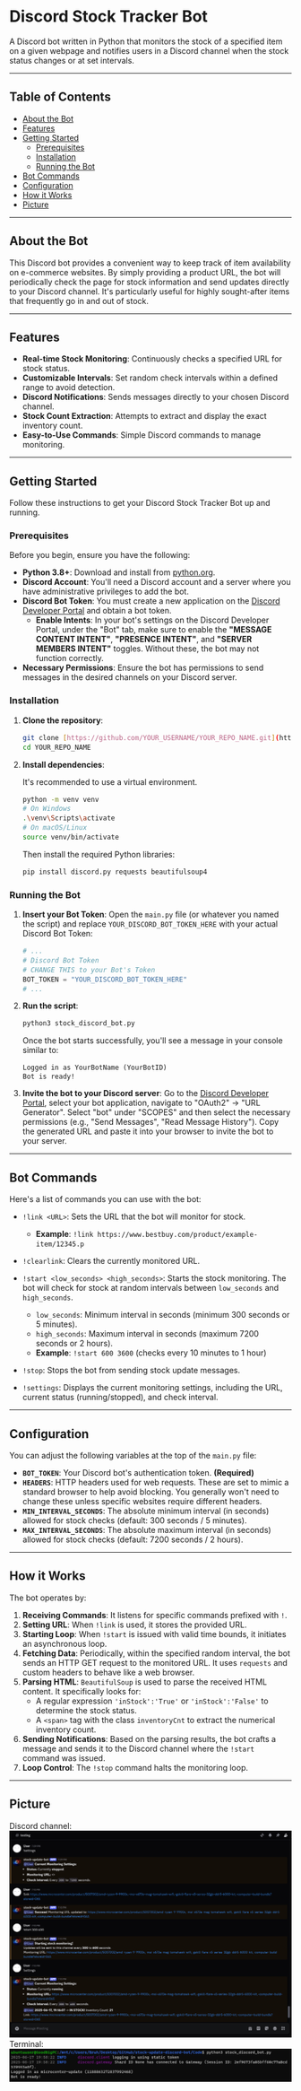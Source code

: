 # Discord Stock Tracker Bot

A Discord bot written in Python that monitors the stock of a specified item on a given webpage and notifies users in a Discord channel when the stock status changes or at set intervals.

---

## Table of Contents

-   [About the Bot](#about-the-bot)
-   [Features](#features)
-   [Getting Started](#getting-started)
    -   [Prerequisites](#prerequisites)
    -   [Installation](#installation)
    -   [Running the Bot](#running-the-bot)
-   [Bot Commands](#bot-commands)
-   [Configuration](#configuration)
-   [How it Works](#how-it-works)
-   [Picture](#picture)

---

## About the Bot

This Discord bot provides a convenient way to keep track of item availability on e-commerce websites. By simply providing a product URL, the bot will periodically check the page for stock information and send updates directly to your Discord channel. It's particularly useful for highly sought-after items that frequently go in and out of stock.

---

## Features

* **Real-time Stock Monitoring**: Continuously checks a specified URL for stock status.
* **Customizable Intervals**: Set random check intervals within a defined range to avoid detection.
* **Discord Notifications**: Sends messages directly to your chosen Discord channel.
* **Stock Count Extraction**: Attempts to extract and display the exact inventory count.
* **Easy-to-Use Commands**: Simple Discord commands to manage monitoring.

---

## Getting Started

Follow these instructions to get your Discord Stock Tracker Bot up and running.

### Prerequisites

Before you begin, ensure you have the following:

* **Python 3.8+**: Download and install from [python.org](https://www.python.org/downloads/).
* **Discord Account**: You'll need a Discord account and a server where you have administrative privileges to add the bot.
* **Discord Bot Token**: You must create a new application on the [Discord Developer Portal](https://discord.com/developers/applications) and obtain a bot token.
    * **Enable Intents**: In your bot's settings on the Discord Developer Portal, under the "Bot" tab, make sure to enable the **"MESSAGE CONTENT INTENT"**, **"PRESENCE INTENT"**, and **"SERVER MEMBERS INTENT"** toggles. Without these, the bot may not function correctly.
* **Necessary Permissions**: Ensure the bot has permissions to send messages in the desired channels on your Discord server.

### Installation

1.  **Clone the repository**:

    ```bash
    git clone [https://github.com/YOUR_USERNAME/YOUR_REPO_NAME.git](https://github.com/YOUR_USERNAME/YOUR_REPO_NAME.git)
    cd YOUR_REPO_NAME
    ```

2.  **Install dependencies**:

    It's recommended to use a virtual environment.

    ```bash
    python -m venv venv
    # On Windows
    .\venv\Scripts\activate
    # On macOS/Linux
    source venv/bin/activate
    ```

    Then install the required Python libraries:

    ```bash
    pip install discord.py requests beautifulsoup4
    ```

### Running the Bot

1.  **Insert your Bot Token**:
    Open the `main.py` file (or whatever you named the script) and replace `YOUR_DISCORD_BOT_TOKEN_HERE` with your actual Discord Bot Token:

    ```python
    # ...
    # Discord Bot Token
    # CHANGE THIS to your Bot's Token
    BOT_TOKEN = "YOUR_DISCORD_BOT_TOKEN_HERE"
    # ...
    ```

2.  **Run the script**:

    ```bash
    python3 stock_discord_bot.py
    ```

    Once the bot starts successfully, you'll see a message in your console similar to:

    ```
    Logged in as YourBotName (YourBotID)
    Bot is ready!
    ```

3.  **Invite the bot to your Discord server**:
    Go to the [Discord Developer Portal](https://discord.com/developers/applications), select your bot application, navigate to "OAuth2" -> "URL Generator". Select "bot" under "SCOPES" and then select the necessary permissions (e.g., "Send Messages", "Read Message History"). Copy the generated URL and paste it into your browser to invite the bot to your server.

---

## Bot Commands

Here's a list of commands you can use with the bot:

* `!link <URL>`: Sets the URL that the bot will monitor for stock.
    * **Example**: `!link https://www.bestbuy.com/product/example-item/12345.p`

* `!clearlink`: Clears the currently monitored URL.

* `!start <low_seconds> <high_seconds>`: Starts the stock monitoring. The bot will check for stock at random intervals between `low_seconds` and `high_seconds`.
    * `low_seconds`: Minimum interval in seconds (minimum 300 seconds or 5 minutes).
    * `high_seconds`: Maximum interval in seconds (maximum 7200 seconds or 2 hours).
    * **Example**: `!start 600 3600` (checks every 10 minutes to 1 hour)

* `!stop`: Stops the bot from sending stock update messages.

* `!settings`: Displays the current monitoring settings, including the URL, current status (running/stopped), and check interval.

---

## Configuration

You can adjust the following variables at the top of the `main.py` file:

* **`BOT_TOKEN`**: Your Discord bot's authentication token. **(Required)**
* **`HEADERS`**: HTTP headers used for web requests. These are set to mimic a standard browser to help avoid blocking. You generally won't need to change these unless specific websites require different headers.
* **`MIN_INTERVAL_SECONDS`**: The absolute minimum interval (in seconds) allowed for stock checks (default: 300 seconds / 5 minutes).
* **`MAX_INTERVAL_SECONDS`**: The absolute maximum interval (in seconds) allowed for stock checks (default: 7200 seconds / 2 hours).

---

## How it Works

The bot operates by:

1.  **Receiving Commands**: It listens for specific commands prefixed with `!`.
2.  **Setting URL**: When `!link` is used, it stores the provided URL.
3.  **Starting Loop**: When `!start` is issued with valid time bounds, it initiates an asynchronous loop.
4.  **Fetching Data**: Periodically, within the specified random interval, the bot sends an HTTP GET request to the monitored URL. It uses `requests` and custom headers to behave like a web browser.
5.  **Parsing HTML**: `BeautifulSoup` is used to parse the received HTML content. It specifically looks for:
    * A regular expression `'inStock':'True'` or `'inStock':'False'` to determine the stock status.
    * A `<span>` tag with the class `inventoryCnt` to extract the numerical inventory count.
6.  **Sending Notifications**: Based on the parsing results, the bot crafts a message and sends it to the Discord channel where the `!start` command was issued.
7.  **Loop Control**: The `!stop` command halts the monitoring loop.

---

## Picture

Discord channel:
<img src="/Pictures/botMessages.png" alt="Bot Message"><br>
Terminal:
<img src="/Pictures/terminal.png" alt="Terminal"><br>
